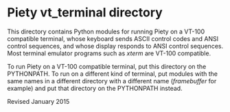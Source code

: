
Piety vt_terminal directory
===========================

This directory contains Python modules for running Piety on a VT-100
compatible terminal, whose keyboard sends ASCII control codes and ANSI
control sequences, and whose display responds to ANSI control
sequences.  Most terminal emulator programs such as *xterm* are VT-100
compatible.

To run Piety on a VT-100 compatible terminal, put this directory
on the PYTHONPATH.  To run on a different kind of terminal, put modules
with the same names in a different directory with a different name
(*framebuffer* for example) and put that directory on the PYTHONPATH
instead.

Revised January 2015
